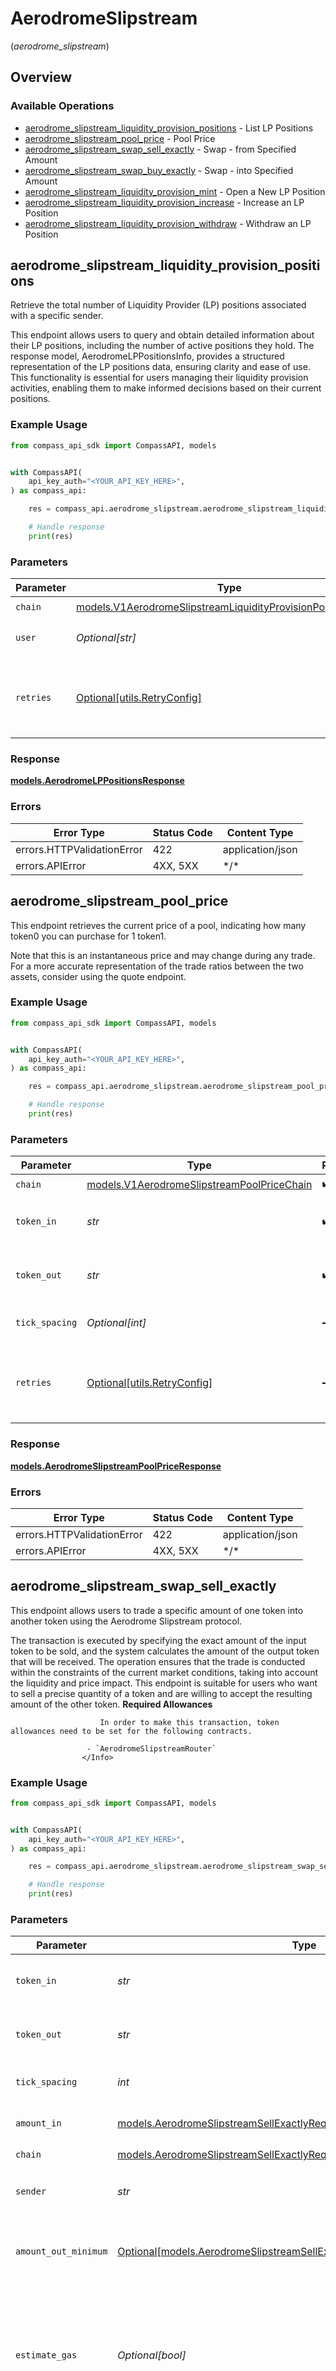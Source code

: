 # AerodromeSlipstream
(*aerodrome_slipstream*)

## Overview

### Available Operations

* [aerodrome_slipstream_liquidity_provision_positions](#aerodrome_slipstream_liquidity_provision_positions) - List LP Positions
* [aerodrome_slipstream_pool_price](#aerodrome_slipstream_pool_price) - Pool Price
* [aerodrome_slipstream_swap_sell_exactly](#aerodrome_slipstream_swap_sell_exactly) - Swap - from Specified Amount
* [aerodrome_slipstream_swap_buy_exactly](#aerodrome_slipstream_swap_buy_exactly) - Swap - into Specified Amount
* [aerodrome_slipstream_liquidity_provision_mint](#aerodrome_slipstream_liquidity_provision_mint) - Open a New LP Position
* [aerodrome_slipstream_liquidity_provision_increase](#aerodrome_slipstream_liquidity_provision_increase) - Increase an LP Position
* [aerodrome_slipstream_liquidity_provision_withdraw](#aerodrome_slipstream_liquidity_provision_withdraw) - Withdraw an LP Position

## aerodrome_slipstream_liquidity_provision_positions

Retrieve the total number of Liquidity Provider (LP) positions associated with a
specific sender.

This endpoint allows users to query and obtain detailed information about their LP
positions, including the number of active positions they hold. The response model,
AerodromeLPPositionsInfo, provides a structured representation of the LP positions
data, ensuring clarity and ease of use. This functionality is essential for users
managing their liquidity provision activities, enabling them to make informed
decisions based on their current positions.

### Example Usage

<!-- UsageSnippet language="python" operationID="v1_aerodrome_slipstream_liquidity_provision_positions" method="get" path="/v1/aerodrome_slipstream/liquidity_provision/positions" -->
```python
from compass_api_sdk import CompassAPI, models


with CompassAPI(
    api_key_auth="<YOUR_API_KEY_HERE>",
) as compass_api:

    res = compass_api.aerodrome_slipstream.aerodrome_slipstream_liquidity_provision_positions(chain=models.V1AerodromeSlipstreamLiquidityProvisionPositionsChain.BASE, user="0x29F20a192328eF1aD35e1564aBFf4Be9C5ce5f7B")

    # Handle response
    print(res)

```

### Parameters

| Parameter                                                                                                                             | Type                                                                                                                                  | Required                                                                                                                              | Description                                                                                                                           |
| ------------------------------------------------------------------------------------------------------------------------------------- | ------------------------------------------------------------------------------------------------------------------------------------- | ------------------------------------------------------------------------------------------------------------------------------------- | ------------------------------------------------------------------------------------------------------------------------------------- |
| `chain`                                                                                                                               | [models.V1AerodromeSlipstreamLiquidityProvisionPositionsChain](../../models/v1aerodromeslipstreamliquidityprovisionpositionschain.md) | :heavy_check_mark:                                                                                                                    | N/A                                                                                                                                   |
| `user`                                                                                                                                | *Optional[str]*                                                                                                                       | :heavy_minus_sign:                                                                                                                    | The user to get positions for.                                                                                                        |
| `retries`                                                                                                                             | [Optional[utils.RetryConfig]](../../models/utils/retryconfig.md)                                                                      | :heavy_minus_sign:                                                                                                                    | Configuration to override the default retry behavior of the client.                                                                   |

### Response

**[models.AerodromeLPPositionsResponse](../../models/aerodromelppositionsresponse.md)**

### Errors

| Error Type                 | Status Code                | Content Type               |
| -------------------------- | -------------------------- | -------------------------- |
| errors.HTTPValidationError | 422                        | application/json           |
| errors.APIError            | 4XX, 5XX                   | \*/\*                      |

## aerodrome_slipstream_pool_price

This endpoint retrieves the current price of a pool, indicating how many token0
you can purchase for 1 token1.

Note that this is an instantaneous price and may change during any trade. For a more
accurate representation of the trade ratios between the two assets, consider using
the quote endpoint.

### Example Usage

<!-- UsageSnippet language="python" operationID="v1_aerodrome_slipstream_pool_price" method="get" path="/v1/aerodrome_slipstream/pool_price" -->
```python
from compass_api_sdk import CompassAPI, models


with CompassAPI(
    api_key_auth="<YOUR_API_KEY_HERE>",
) as compass_api:

    res = compass_api.aerodrome_slipstream.aerodrome_slipstream_pool_price(chain=models.V1AerodromeSlipstreamPoolPriceChain.BASE, token_in="USDC", token_out="USDC", tick_spacing=100)

    # Handle response
    print(res)

```

### Parameters

| Parameter                                                                                         | Type                                                                                              | Required                                                                                          | Description                                                                                       | Example                                                                                           |
| ------------------------------------------------------------------------------------------------- | ------------------------------------------------------------------------------------------------- | ------------------------------------------------------------------------------------------------- | ------------------------------------------------------------------------------------------------- | ------------------------------------------------------------------------------------------------- |
| `chain`                                                                                           | [models.V1AerodromeSlipstreamPoolPriceChain](../../models/v1aerodromeslipstreampoolpricechain.md) | :heavy_check_mark:                                                                                | N/A                                                                                               |                                                                                                   |
| `token_in`                                                                                        | *str*                                                                                             | :heavy_check_mark:                                                                                | The symbol or address of a token in the pool.                                                     | USDC                                                                                              |
| `token_out`                                                                                       | *str*                                                                                             | :heavy_check_mark:                                                                                | The symbol or address of a token in the pool.                                                     | USDC                                                                                              |
| `tick_spacing`                                                                                    | *Optional[int]*                                                                                   | :heavy_minus_sign:                                                                                | The tick spacing of the pool                                                                      |                                                                                                   |
| `retries`                                                                                         | [Optional[utils.RetryConfig]](../../models/utils/retryconfig.md)                                  | :heavy_minus_sign:                                                                                | Configuration to override the default retry behavior of the client.                               |                                                                                                   |

### Response

**[models.AerodromeSlipstreamPoolPriceResponse](../../models/aerodromeslipstreampoolpriceresponse.md)**

### Errors

| Error Type                 | Status Code                | Content Type               |
| -------------------------- | -------------------------- | -------------------------- |
| errors.HTTPValidationError | 422                        | application/json           |
| errors.APIError            | 4XX, 5XX                   | \*/\*                      |

## aerodrome_slipstream_swap_sell_exactly

This endpoint allows users to trade a specific amount of one token into another
token using the Aerodrome Slipstream protocol.

The transaction is executed by specifying the exact amount of the input token to be
sold, and the system calculates the amount of the output token that will be
received. The operation ensures that the trade is conducted within the constraints
of the current market conditions, taking into account the liquidity and price
impact. This endpoint is suitable for users who want to sell a precise quantity of a
token and are willing to accept the resulting amount of the other token.
                    <Info>
                    **Required Allowances**

                        In order to make this transaction, token allowances need to be set for the following contracts.

                     - `AerodromeSlipstreamRouter`
                    </Info>
                

### Example Usage

<!-- UsageSnippet language="python" operationID="v1_aerodrome_slipstream_swap_sell_exactly" method="post" path="/v1/aerodrome_slipstream/swap/sell_exactly" -->
```python
from compass_api_sdk import CompassAPI, models


with CompassAPI(
    api_key_auth="<YOUR_API_KEY_HERE>",
) as compass_api:

    res = compass_api.aerodrome_slipstream.aerodrome_slipstream_swap_sell_exactly(token_in="WETH", token_out="WETH", tick_spacing=100, amount_in=1.5, chain=models.AerodromeSlipstreamSellExactlyRequestChain.BASE, sender="0x29F20a192328eF1aD35e1564aBFf4Be9C5ce5f7B", amount_out_minimum=1.4, estimate_gas=True)

    # Handle response
    print(res)

```

### Parameters

| Parameter                                                                                                                                       | Type                                                                                                                                            | Required                                                                                                                                        | Description                                                                                                                                     | Example                                                                                                                                         |
| ----------------------------------------------------------------------------------------------------------------------------------------------- | ----------------------------------------------------------------------------------------------------------------------------------------------- | ----------------------------------------------------------------------------------------------------------------------------------------------- | ----------------------------------------------------------------------------------------------------------------------------------------------- | ----------------------------------------------------------------------------------------------------------------------------------------------- |
| `token_in`                                                                                                                                      | *str*                                                                                                                                           | :heavy_check_mark:                                                                                                                              | The symbol or address of the token to swap from.                                                                                                | WETH                                                                                                                                            |
| `token_out`                                                                                                                                     | *str*                                                                                                                                           | :heavy_check_mark:                                                                                                                              | The symbol or address of the token to swap to.                                                                                                  | WETH                                                                                                                                            |
| `tick_spacing`                                                                                                                                  | *int*                                                                                                                                           | :heavy_check_mark:                                                                                                                              | The tick spacing of the pool                                                                                                                    | 100                                                                                                                                             |
| `amount_in`                                                                                                                                     | [models.AerodromeSlipstreamSellExactlyRequestAmountIn](../../models/aerodromeslipstreamsellexactlyrequestamountin.md)                           | :heavy_check_mark:                                                                                                                              | The amount of the token to swap from                                                                                                            | 1.5                                                                                                                                             |
| `chain`                                                                                                                                         | [models.AerodromeSlipstreamSellExactlyRequestChain](../../models/aerodromeslipstreamsellexactlyrequestchain.md)                                 | :heavy_check_mark:                                                                                                                              | N/A                                                                                                                                             |                                                                                                                                                 |
| `sender`                                                                                                                                        | *str*                                                                                                                                           | :heavy_check_mark:                                                                                                                              | The address of the transaction sender.                                                                                                          | 0x29F20a192328eF1aD35e1564aBFf4Be9C5ce5f7B                                                                                                      |
| `amount_out_minimum`                                                                                                                            | [Optional[models.AerodromeSlipstreamSellExactlyRequestAmountOutMinimum]](../../models/aerodromeslipstreamsellexactlyrequestamountoutminimum.md) | :heavy_minus_sign:                                                                                                                              | The minimum amount of the token to swap to, defaults to 0                                                                                       | 1.4                                                                                                                                             |
| `estimate_gas`                                                                                                                                  | *Optional[bool]*                                                                                                                                | :heavy_minus_sign:                                                                                                                              | Determines whether to estimate gas costs for transactions, also verifying that the transaction can be successfully executed.                    |                                                                                                                                                 |
| `retries`                                                                                                                                       | [Optional[utils.RetryConfig]](../../models/utils/retryconfig.md)                                                                                | :heavy_minus_sign:                                                                                                                              | Configuration to override the default retry behavior of the client.                                                                             |                                                                                                                                                 |

### Response

**[models.TransactionResponse](../../models/transactionresponse.md)**

### Errors

| Error Type                 | Status Code                | Content Type               |
| -------------------------- | -------------------------- | -------------------------- |
| errors.HTTPValidationError | 422                        | application/json           |
| errors.APIError            | 4XX, 5XX                   | \*/\*                      |

## aerodrome_slipstream_swap_buy_exactly

This endpoint facilitates the trading of tokens by allowing users to specify the
exact amount of the output token they wish to receive.

Utilizing the Aerodrome Slipstream protocol, the system calculates the necessary
amount of the input token required to achieve the desired output. This operation is
particularly useful for users who have a specific target amount of the output token
in mind and are willing to provide the corresponding input token amount. The
transaction is executed with consideration of current market conditions, including
liquidity and price impact, ensuring that the trade is completed efficiently and
effectively.
                    <Info>
                    **Required Allowances**

                        In order to make this transaction, token allowances need to be set for the following contracts.

                     - `AerodromeSlipstreamRouter`
                    </Info>
                

### Example Usage

<!-- UsageSnippet language="python" operationID="v1_aerodrome_slipstream_swap_buy_exactly" method="post" path="/v1/aerodrome_slipstream/swap/buy_exactly" -->
```python
from compass_api_sdk import CompassAPI, models


with CompassAPI(
    api_key_auth="<YOUR_API_KEY_HERE>",
) as compass_api:

    res = compass_api.aerodrome_slipstream.aerodrome_slipstream_swap_buy_exactly(token_in="WETH", token_out="WETH", tick_spacing=100, amount_out=1.5, amount_in_maximum=1.6, chain=models.AerodromeSlipstreamBuyExactlyRequestChain.BASE, sender="0x29F20a192328eF1aD35e1564aBFf4Be9C5ce5f7B", estimate_gas=True)

    # Handle response
    print(res)

```

### Parameters

| Parameter                                                                                                                         | Type                                                                                                                              | Required                                                                                                                          | Description                                                                                                                       | Example                                                                                                                           |
| --------------------------------------------------------------------------------------------------------------------------------- | --------------------------------------------------------------------------------------------------------------------------------- | --------------------------------------------------------------------------------------------------------------------------------- | --------------------------------------------------------------------------------------------------------------------------------- | --------------------------------------------------------------------------------------------------------------------------------- |
| `token_in`                                                                                                                        | *str*                                                                                                                             | :heavy_check_mark:                                                                                                                | The symbol of the token to swap from.                                                                                             | WETH                                                                                                                              |
| `token_out`                                                                                                                       | *str*                                                                                                                             | :heavy_check_mark:                                                                                                                | The symbol of the token to swap to.                                                                                               | WETH                                                                                                                              |
| `tick_spacing`                                                                                                                    | *int*                                                                                                                             | :heavy_check_mark:                                                                                                                | The tick spacing of the pool                                                                                                      | 100                                                                                                                               |
| `amount_out`                                                                                                                      | [models.AerodromeSlipstreamBuyExactlyRequestAmountOut](../../models/aerodromeslipstreambuyexactlyrequestamountout.md)             | :heavy_check_mark:                                                                                                                | The amount of the token to swap to                                                                                                | 1.5                                                                                                                               |
| `amount_in_maximum`                                                                                                               | [models.AerodromeSlipstreamBuyExactlyRequestAmountInMaximum](../../models/aerodromeslipstreambuyexactlyrequestamountinmaximum.md) | :heavy_check_mark:                                                                                                                | The maximum amount of the token to swap from                                                                                      | 1.6                                                                                                                               |
| `chain`                                                                                                                           | [models.AerodromeSlipstreamBuyExactlyRequestChain](../../models/aerodromeslipstreambuyexactlyrequestchain.md)                     | :heavy_check_mark:                                                                                                                | N/A                                                                                                                               |                                                                                                                                   |
| `sender`                                                                                                                          | *str*                                                                                                                             | :heavy_check_mark:                                                                                                                | The address of the transaction sender.                                                                                            | 0x29F20a192328eF1aD35e1564aBFf4Be9C5ce5f7B                                                                                        |
| `estimate_gas`                                                                                                                    | *Optional[bool]*                                                                                                                  | :heavy_minus_sign:                                                                                                                | Determines whether to estimate gas costs for transactions, also verifying that the transaction can be successfully executed.      |                                                                                                                                   |
| `retries`                                                                                                                         | [Optional[utils.RetryConfig]](../../models/utils/retryconfig.md)                                                                  | :heavy_minus_sign:                                                                                                                | Configuration to override the default retry behavior of the client.                                                               |                                                                                                                                   |

### Response

**[models.TransactionResponse](../../models/transactionresponse.md)**

### Errors

| Error Type                 | Status Code                | Content Type               |
| -------------------------- | -------------------------- | -------------------------- |
| errors.HTTPValidationError | 422                        | application/json           |
| errors.APIError            | 4XX, 5XX                   | \*/\*                      |

## aerodrome_slipstream_liquidity_provision_mint

Initiate a new Liquidity Provider (LP) position by minting tokens.

This endpoint allows users to open a new LP position, enabling them to participate
in liquidity provision. The minting process involves creating a new position with
specified parameters, such as token amounts and pool details. The response will
confirm the successful creation of the LP position, providing users with the
necessary information to manage their newly minted position. This functionality is
crucial for users looking to expand their liquidity provision activities, offering
them the opportunity to engage in decentralized finance (DeFi) markets effectively.
                    <Info>
                    **Required Allowances**

                        In order to make this transaction, token allowances need to be set for the following contracts.

                     - `AerodromeSlipstreamNonfungiblePositionManager`
                    </Info>
                

### Example Usage

<!-- UsageSnippet language="python" operationID="v1_aerodrome_slipstream_liquidity_provision_mint" method="post" path="/v1/aerodrome_slipstream/liquidity_provision/mint" -->
```python
from compass_api_sdk import CompassAPI, models


with CompassAPI(
    api_key_auth="<YOUR_API_KEY_HERE>",
) as compass_api:

    res = compass_api.aerodrome_slipstream.aerodrome_slipstream_liquidity_provision_mint(token0="WETH", token1="USDC", tick_spacing=100, tick_lower=-1000, tick_upper=1000, amount0_desired="1.5", amount1_desired="1.7", amount0_min="1.4", amount1_min="1.6", chain=models.AerodromeSlipstreamMintLiquidityProvisionRequestChain.BASE, sender="0x29F20a192328eF1aD35e1564aBFf4Be9C5ce5f7B", recipient="0x29F20a192328eF1aD35e1564aBFf4Be9C5ce5f7B", estimate_gas=True)

    # Handle response
    print(res)

```

### Parameters

| Parameter                                                                                                                                               | Type                                                                                                                                                    | Required                                                                                                                                                | Description                                                                                                                                             | Example                                                                                                                                                 |
| ------------------------------------------------------------------------------------------------------------------------------------------------------- | ------------------------------------------------------------------------------------------------------------------------------------------------------- | ------------------------------------------------------------------------------------------------------------------------------------------------------- | ------------------------------------------------------------------------------------------------------------------------------------------------------- | ------------------------------------------------------------------------------------------------------------------------------------------------------- |
| `token0`                                                                                                                                                | *str*                                                                                                                                                   | :heavy_check_mark:                                                                                                                                      | The symbol or address of the first token in the pair.                                                                                                   | WETH                                                                                                                                                    |
| `token1`                                                                                                                                                | *str*                                                                                                                                                   | :heavy_check_mark:                                                                                                                                      | The symbol or address of the second token in the pair.                                                                                                  | USDC                                                                                                                                                    |
| `tick_spacing`                                                                                                                                          | *int*                                                                                                                                                   | :heavy_check_mark:                                                                                                                                      | The tick spacing of the pool                                                                                                                            | 100                                                                                                                                                     |
| `tick_lower`                                                                                                                                            | *int*                                                                                                                                                   | :heavy_check_mark:                                                                                                                                      | The lower tick of the range to mint the position in                                                                                                     | -1000                                                                                                                                                   |
| `tick_upper`                                                                                                                                            | *int*                                                                                                                                                   | :heavy_check_mark:                                                                                                                                      | The upper tick of the range to mint the position in                                                                                                     | 1000                                                                                                                                                    |
| `amount0_desired`                                                                                                                                       | [models.AerodromeSlipstreamMintLiquidityProvisionRequestAmount0Desired](../../models/aerodromeslipstreammintliquidityprovisionrequestamount0desired.md) | :heavy_check_mark:                                                                                                                                      | The desired amount of the first token to deposit                                                                                                        | 1.5                                                                                                                                                     |
| `amount1_desired`                                                                                                                                       | [models.AerodromeSlipstreamMintLiquidityProvisionRequestAmount1Desired](../../models/aerodromeslipstreammintliquidityprovisionrequestamount1desired.md) | :heavy_check_mark:                                                                                                                                      | The desired amount of the second token to deposit                                                                                                       | 1.7                                                                                                                                                     |
| `amount0_min`                                                                                                                                           | [models.AerodromeSlipstreamMintLiquidityProvisionRequestAmount0Min](../../models/aerodromeslipstreammintliquidityprovisionrequestamount0min.md)         | :heavy_check_mark:                                                                                                                                      | The minimum amount of the first token to deposit                                                                                                        | 1.4                                                                                                                                                     |
| `amount1_min`                                                                                                                                           | [models.AerodromeSlipstreamMintLiquidityProvisionRequestAmount1Min](../../models/aerodromeslipstreammintliquidityprovisionrequestamount1min.md)         | :heavy_check_mark:                                                                                                                                      | The minimum amount of the second token to deposit                                                                                                       | 1.6                                                                                                                                                     |
| `chain`                                                                                                                                                 | [models.AerodromeSlipstreamMintLiquidityProvisionRequestChain](../../models/aerodromeslipstreammintliquidityprovisionrequestchain.md)                   | :heavy_check_mark:                                                                                                                                      | N/A                                                                                                                                                     |                                                                                                                                                         |
| `sender`                                                                                                                                                | *str*                                                                                                                                                   | :heavy_check_mark:                                                                                                                                      | The address of the transaction sender.                                                                                                                  | 0x29F20a192328eF1aD35e1564aBFf4Be9C5ce5f7B                                                                                                              |
| `recipient`                                                                                                                                             | *OptionalNullable[str]*                                                                                                                                 | :heavy_minus_sign:                                                                                                                                      | The address that will receive the LP tokens                                                                                                             | 0x29F20a192328eF1aD35e1564aBFf4Be9C5ce5f7B                                                                                                              |
| `estimate_gas`                                                                                                                                          | *Optional[bool]*                                                                                                                                        | :heavy_minus_sign:                                                                                                                                      | Determines whether to estimate gas costs for transactions, also verifying that the transaction can be successfully executed.                            |                                                                                                                                                         |
| `retries`                                                                                                                                               | [Optional[utils.RetryConfig]](../../models/utils/retryconfig.md)                                                                                        | :heavy_minus_sign:                                                                                                                                      | Configuration to override the default retry behavior of the client.                                                                                     |                                                                                                                                                         |

### Response

**[models.TransactionResponse](../../models/transactionresponse.md)**

### Errors

| Error Type                 | Status Code                | Content Type               |
| -------------------------- | -------------------------- | -------------------------- |
| errors.HTTPValidationError | 422                        | application/json           |
| errors.APIError            | 4XX, 5XX                   | \*/\*                      |

## aerodrome_slipstream_liquidity_provision_increase

Increase the liquidity of an existing Liquidity Provider (LP) position.

This endpoint allows users to add more tokens to their current LP position,
enhancing their participation in liquidity provision. By increasing liquidity, users
can potentially earn more rewards and improve their position in the pool. The
process involves specifying additional token amounts and updating the pool details.
The response will confirm the successful increase of the LP position, providing
users with updated information about their enhanced position. This functionality is
vital for users aiming to optimize their liquidity provision strategy, enabling them
to adapt to market conditions and maximize their returns in decentralized finance
(DeFi) markets.
                    <Info>
                    **Required Allowances**

                        In order to make this transaction, token allowances need to be set for the following contracts.

                     - `AerodromeSlipstreamRouter`
                    </Info>
                

### Example Usage

<!-- UsageSnippet language="python" operationID="v1_aerodrome_slipstream_liquidity_provision_increase" method="post" path="/v1/aerodrome_slipstream/liquidity_provision/increase" -->
```python
from compass_api_sdk import CompassAPI, models


with CompassAPI(
    api_key_auth="<YOUR_API_KEY_HERE>",
) as compass_api:

    res = compass_api.aerodrome_slipstream.aerodrome_slipstream_liquidity_provision_increase(token_id=312701, amount0_desired="1.5", amount1_desired="1.7", amount0_min="1.4", amount1_min="1.6", chain=models.AerodromeSlipstreamIncreaseLiquidityProvisionRequestChain.BASE, sender="0x29F20a192328eF1aD35e1564aBFf4Be9C5ce5f7B", estimate_gas=True)

    # Handle response
    print(res)

```

### Parameters

| Parameter                                                                                                                                                       | Type                                                                                                                                                            | Required                                                                                                                                                        | Description                                                                                                                                                     | Example                                                                                                                                                         |
| --------------------------------------------------------------------------------------------------------------------------------------------------------------- | --------------------------------------------------------------------------------------------------------------------------------------------------------------- | --------------------------------------------------------------------------------------------------------------------------------------------------------------- | --------------------------------------------------------------------------------------------------------------------------------------------------------------- | --------------------------------------------------------------------------------------------------------------------------------------------------------------- |
| `token_id`                                                                                                                                                      | *int*                                                                                                                                                           | :heavy_check_mark:                                                                                                                                              | Token ID of the NFT representing the liquidity provisioned position.                                                                                            |                                                                                                                                                                 |
| `amount0_desired`                                                                                                                                               | [models.AerodromeSlipstreamIncreaseLiquidityProvisionRequestAmount0Desired](../../models/aerodromeslipstreamincreaseliquidityprovisionrequestamount0desired.md) | :heavy_check_mark:                                                                                                                                              | The desired amount of the first token to deposit                                                                                                                | 1.5                                                                                                                                                             |
| `amount1_desired`                                                                                                                                               | [models.AerodromeSlipstreamIncreaseLiquidityProvisionRequestAmount1Desired](../../models/aerodromeslipstreamincreaseliquidityprovisionrequestamount1desired.md) | :heavy_check_mark:                                                                                                                                              | The desired amount of the second token to deposit                                                                                                               | 1.7                                                                                                                                                             |
| `amount0_min`                                                                                                                                                   | [models.AerodromeSlipstreamIncreaseLiquidityProvisionRequestAmount0Min](../../models/aerodromeslipstreamincreaseliquidityprovisionrequestamount0min.md)         | :heavy_check_mark:                                                                                                                                              | The minimum amount of the first token to deposit                                                                                                                | 1.4                                                                                                                                                             |
| `amount1_min`                                                                                                                                                   | [models.AerodromeSlipstreamIncreaseLiquidityProvisionRequestAmount1Min](../../models/aerodromeslipstreamincreaseliquidityprovisionrequestamount1min.md)         | :heavy_check_mark:                                                                                                                                              | The minimum amount of the second token to deposit                                                                                                               | 1.6                                                                                                                                                             |
| `chain`                                                                                                                                                         | [models.AerodromeSlipstreamIncreaseLiquidityProvisionRequestChain](../../models/aerodromeslipstreamincreaseliquidityprovisionrequestchain.md)                   | :heavy_check_mark:                                                                                                                                              | N/A                                                                                                                                                             |                                                                                                                                                                 |
| `sender`                                                                                                                                                        | *str*                                                                                                                                                           | :heavy_check_mark:                                                                                                                                              | The address of the transaction sender.                                                                                                                          | 0x29F20a192328eF1aD35e1564aBFf4Be9C5ce5f7B                                                                                                                      |
| `estimate_gas`                                                                                                                                                  | *Optional[bool]*                                                                                                                                                | :heavy_minus_sign:                                                                                                                                              | Determines whether to estimate gas costs for transactions, also verifying that the transaction can be successfully executed.                                    |                                                                                                                                                                 |
| `retries`                                                                                                                                                       | [Optional[utils.RetryConfig]](../../models/utils/retryconfig.md)                                                                                                | :heavy_minus_sign:                                                                                                                                              | Configuration to override the default retry behavior of the client.                                                                                             |                                                                                                                                                                 |

### Response

**[models.TransactionResponse](../../models/transactionresponse.md)**

### Errors

| Error Type                 | Status Code                | Content Type               |
| -------------------------- | -------------------------- | -------------------------- |
| errors.HTTPValidationError | 422                        | application/json           |
| errors.APIError            | 4XX, 5XX                   | \*/\*                      |

## aerodrome_slipstream_liquidity_provision_withdraw

Withdraw an existing Liquidity Provider (LP) position.

This endpoint allows users to remove their tokens from an LP position, effectively
closing their participation in the liquidity pool. The withdrawal process involves
specifying the LP position to be closed, and the response will confirm the
successful removal of liquidity, providing users with details about the withdrawn
tokens and any remaining balances. This functionality is essential for users who
wish to exit their liquidity provision activities, enabling them to reclaim their
assets and potentially reallocate them to other investment opportunities. The
endpoint ensures a smooth and secure withdrawal process, facilitating users'
strategic management of their decentralized finance (DeFi) portfolios.
                    <Info>
                    **Required Allowances**

                        In order to make this transaction, token allowances need to be set for the following contracts.

                     - `AerodromeSlipstreamNonfungiblePositionManager`
                    </Info>
                

### Example Usage

<!-- UsageSnippet language="python" operationID="v1_aerodrome_slipstream_liquidity_provision_withdraw" method="post" path="/v1/aerodrome_slipstream/liquidity_provision/withdraw" -->
```python
from compass_api_sdk import CompassAPI, models


with CompassAPI(
    api_key_auth="<YOUR_API_KEY_HERE>",
) as compass_api:

    res = compass_api.aerodrome_slipstream.aerodrome_slipstream_liquidity_provision_withdraw(token_id=415732, percentage_for_withdrawal="25", chain=models.AerodromeSlipstreamWithdrawLiquidityProvisionRequestChain.BASE, sender="0x29F20a192328eF1aD35e1564aBFf4Be9C5ce5f7B", estimate_gas=True)

    # Handle response
    print(res)

```

### Parameters

| Parameter                                                                                                                                                                         | Type                                                                                                                                                                              | Required                                                                                                                                                                          | Description                                                                                                                                                                       | Example                                                                                                                                                                           |
| --------------------------------------------------------------------------------------------------------------------------------------------------------------------------------- | --------------------------------------------------------------------------------------------------------------------------------------------------------------------------------- | --------------------------------------------------------------------------------------------------------------------------------------------------------------------------------- | --------------------------------------------------------------------------------------------------------------------------------------------------------------------------------- | --------------------------------------------------------------------------------------------------------------------------------------------------------------------------------- |
| `token_id`                                                                                                                                                                        | *int*                                                                                                                                                                             | :heavy_check_mark:                                                                                                                                                                | Token ID of the NFT representing the liquidity provisioned position.                                                                                                              |                                                                                                                                                                                   |
| `percentage_for_withdrawal`                                                                                                                                                       | [models.AerodromeSlipstreamWithdrawLiquidityProvisionRequestPercentageForWithdrawal](../../models/aerodromeslipstreamwithdrawliquidityprovisionrequestpercentageforwithdrawal.md) | :heavy_check_mark:                                                                                                                                                                | How much liquidity to take out in percentage.                                                                                                                                     | 25                                                                                                                                                                                |
| `chain`                                                                                                                                                                           | [models.AerodromeSlipstreamWithdrawLiquidityProvisionRequestChain](../../models/aerodromeslipstreamwithdrawliquidityprovisionrequestchain.md)                                     | :heavy_check_mark:                                                                                                                                                                | N/A                                                                                                                                                                               |                                                                                                                                                                                   |
| `sender`                                                                                                                                                                          | *str*                                                                                                                                                                             | :heavy_check_mark:                                                                                                                                                                | The address of the transaction sender.                                                                                                                                            | 0x29F20a192328eF1aD35e1564aBFf4Be9C5ce5f7B                                                                                                                                        |
| `estimate_gas`                                                                                                                                                                    | *Optional[bool]*                                                                                                                                                                  | :heavy_minus_sign:                                                                                                                                                                | Determines whether to estimate gas costs for transactions, also verifying that the transaction can be successfully executed.                                                      |                                                                                                                                                                                   |
| `retries`                                                                                                                                                                         | [Optional[utils.RetryConfig]](../../models/utils/retryconfig.md)                                                                                                                  | :heavy_minus_sign:                                                                                                                                                                | Configuration to override the default retry behavior of the client.                                                                                                               |                                                                                                                                                                                   |

### Response

**[models.TransactionResponse](../../models/transactionresponse.md)**

### Errors

| Error Type                 | Status Code                | Content Type               |
| -------------------------- | -------------------------- | -------------------------- |
| errors.HTTPValidationError | 422                        | application/json           |
| errors.APIError            | 4XX, 5XX                   | \*/\*                      |